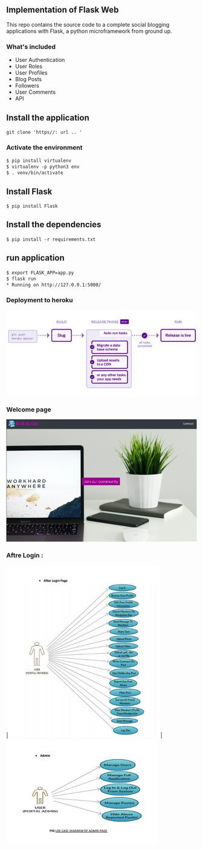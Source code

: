 ## Implementation of Flask Web 
 This repo contains the source code to a complete social blogging applications with Flask, a python microframework from ground up.
 
### What's included
* User Authentication
* User Roles
* User Profiles
* Blog Posts
* Followers
* User Comments
* API
## Install the application
    git clone 'https//: url .. '
    
### Activate the environment
    $ pip install virtualenv
    $ virtualenv -p python3 env
    $ . venv/bin/activate
    
## Install Flask
    $ pip install Flask
    
## Install the dependencies
    $ pip install -r requirements.txt

## run application 
    $ export FLASK_APP=app.py
    $ flask run
    * Running on http://127.0.0.1:5000/
    
### Deployment to heroku
![](git_images/image1.png)

### Welcome page
<img src ="git_images/image2.png" width =600>

### Aftre Login :
|<img src ="git_images/image5.png" width =400 hight = 800 > | <img src ="git_images/image6.png" width =400 hight = 800>



